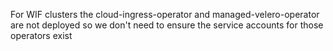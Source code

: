 For WIF clusters the cloud-ingress-operator and managed-velero-operator are not deployed so we don't need to ensure the service accounts for those operators exist

